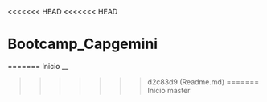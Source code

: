 <<<<<<< HEAD
<<<<<<< HEAD
# Bootcamp_Capgemini
=======
Inicio __
>>>>>>> d2c83d9 (Readme.md)
=======
Inicio
>>>>>>> master
